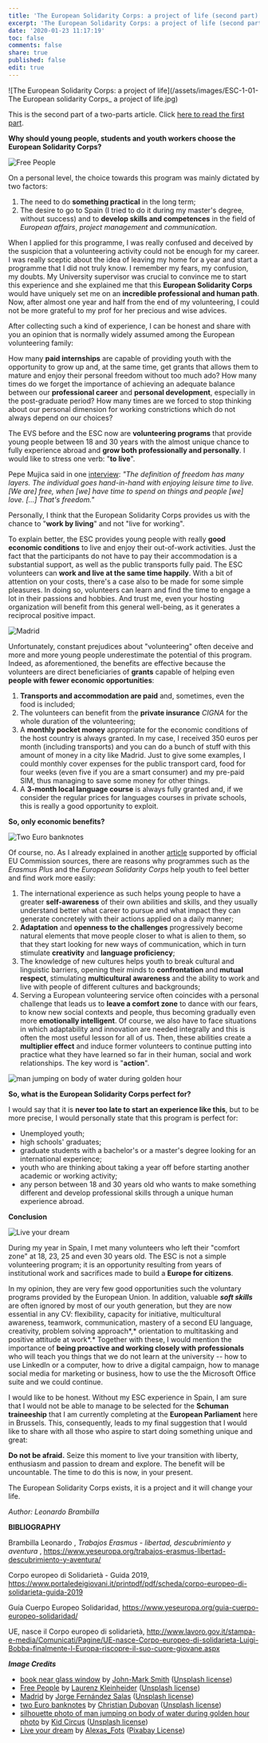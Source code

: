 ```yaml
---
title: 'The European Solidarity Corps: a project of life (second part)'
excerpt: 'The European Solidarity Corps: a project of life (second part)'
date: '2020-01-23 11:17:19'
toc: false
comments: false
share: true
published: false
edit: true
---
```

![The European Solidarity Corps: a project of life](/assets/images/ESC-1-01-The European solidarity Corps_ a project of life.jpg)

This is the second part of a two-parts article. Click [here to read the first part](/2020/01/16/the-european-solidarity-corps-a-project-of-life/).

**Why should young people, students and youth workers choose the European Solidarity Corps?**

![Free People](/assets/images/ESC-2-02-laurenz-kleinheider-OsC8HauR0e0-unsplash.jpg)

On a personal level, the choice towards this program was mainly dictated by two factors:

1. The need to do **something practical** in the long term; 
2. The desire to go to Spain (I tried to do it during my master's degree, without success) and to **develop skills and competences** in the field of *European affairs*, *project management* and *communication*.

When I applied for this programme, I was really confused and deceived by the suspicion that a volunteering activity could not be enough for my career. I was really sceptic about the idea of leaving my home for a year and start a programme that I did not truly know. I remember my fears, my confusion, my doubts. My University supervisor was crucial to convince me to start this experience and she explained me that this **European Solidarity Corps** would have uniquely set me on an **incredible professional and human path**. Now, after almost one year and half from the end of my volunteering, I could not be more grateful to my prof for her precious and wise advices.

After collecting such a kind of experience, I can be honest and share with you an opinion that is normally widely assumed among the European volunteering family:

How many **paid internships** are capable of providing youth with the opportunity to grow up and, at the same time, get grants that allows them to mature and enjoy their personal freedom without too much ado? How many times do we forget the importance of achieving an adequate balance between our **professional career** and **personal development**, especially in the post-graduate period? How many times are we forced to stop thinking about our personal dimension for working constrictions which do not always depend on our choices?

The EVS before and the ESC now are **volunteering programs** that provide young people between 18 and 30 years with the almost unique chance to fully experience abroad and **grow both professionally and personally**. I would like to stress one verb: "**to live**".

Pepe Mujica said in one [interview](https://www.youtube.com/watch?v=4qYKVhF-G5c): *"The definition of freedom has many layers. The individual goes hand-in-hand with enjoying leisure time to live. \[We are] free, when \[we] have time to spend on things and people \[we] love. \[...] That's freedom."*

Personally, I think that the European Solidarity Corps provides us with the chance to "**work by living**" and not "live for working".

To explain better, the ESC provides young people with really **good economic conditions** to live and enjoy their out-of-work activities. Just the fact that the participants do not have to pay their accommodation is a substantial support, as well as the public transports fully paid. The ESC volunteers can **work and live at the same time happily**. With a bit of attention on your costs, there's a case also to be made for some simple pleasures. In doing so, volunteers can learn and find the time to engage a lot in their passions and hobbies. And trust me, even your hosting organization will benefit from this general well-being, as it generates a reciprocal positive impact.

![Madrid](/assets/images/ESC-2-03-jorge-fernandez-salas-ChSZETOal-I-unsplash.jpg)

Unfortunately, constant prejudices about "volunteering" often deceive and more and more young people underestimate the potential of this program. Indeed, as aforementioned, the benefits are effective because the  volunteers are direct beneficiaries of **grants** capable of helping even **people with fewer economic opportunities**:

1. **Transports and accommodation are paid** and, sometimes, even the food is included; 
2. The volunteers can benefit from the **private insurance** *CIGNA* for the whole duration of the volunteering; 
3. A **monthly pocket money** appropriate for the economic conditions of the host country is always granted. In my case, I received 350 euros per month (including transports) and you can do a bunch of stuff with this amount of money in a city like Madrid. Just to give some examples, I could monthly cover expenses for the public transport card, food for four weeks (even five if you are a smart consumer) and my pre-paid SIM, thus managing to save some money for other things.
4. A **3-month local language course** is always fully granted and, if we consider the regular prices for languages courses in private schools, this is really a good opportunity to exploit.

**So, only economic benefits?** 

![Two Euro banknotes](/assets/images/ESC-2-04-christian-dubovan-Y_x747Yshlw-unsplash.jpg)

Of course, no. As I already explained in another [article](https://www.yeseuropa.org/trabajos-erasmus-libertad-descubrimiento-y-aventura/) supported by official EU Commission sources, there are reasons why programmes such as the *Erasmus Plus* and the *European Solidarity Corps* help youth to feel better and find work more easily:

1. The international experience as such helps young people to have a greater **self-awareness** of their own abilities and skills, and they usually understand better what career to pursue and what impact they can generate concretely with their actions applied on a daily manner;
2. **Adaptation** and **openness to the challenges** progressively become natural elements that move people closer to what is alien to them, so that they start looking for new ways of communication, which in turn stimulate **creativity** and **language proficiency**;
3. The knowledge of new cultures helps youth to break cultural and linguistic barriers, opening their minds to **confrontation** and **mutual respect**, stimulating **multicultural awareness** and the ability to work and live with people of different cultures and backgrounds;
4. Serving a European volunteering service often coincides with a personal challenge that leads us to **leave a comfort zone** to dance with our fears, to know new social contexts and people, thus becoming gradually even more **emotionally intelligent**. Of course, we also have to face situations in which adaptability and innovation are needed integrally and this is often the most useful lesson for all of us. Then, these abilities create a **multiplier effect** and induce former volunteers to continue putting into practice what they have learned so far in their human, social and work relationships. The key word is "**action**".

![man jumping on body of water during golden hour](/assets/images/ESC-2-05-kid-circus-7vSlK_9gHWA-unsplash.jpg)

**So, what is the European Solidarity Corps perfect for?** 

I would say that it is **never too late to start an experience like this**, but to be more precise, I would personally state that this program is perfect for:

* Unemployed youth;
* high schools' graduates;
* graduate students with a bachelor's or a master's degree looking for an international experience;
* youth who are thinking about taking a year off before starting another academic or working activity;
* any person between 18 and 30 years old who wants to make something different and develop professional skills through a unique human experience abroad.

**Conclusion**

![Live your dream](/assets/images/ESC-2-06-live-your-dream-2045928_640.jpg)

During my year in Spain, I met many volunteers who left their "comfort zone" at 18, 23, 25 and even 30 years old. The ESC is not a simple volunteering program; it is an opportunity resulting from years of institutional work and sacrifices made to build a **Europe for citizens**. 

In my opinion, they are very few good opportunities such the voluntary programs provided by the European Union. In addition, valuable ***soft skills*** are often ignored by most of our youth generation, but they are now essential in any CV: flexibility, capacity for initiative, multicultural awareness, teamwork, communication, mastery of a second EU language, creativity, problem solving approach*,* orientation to multitasking and positive attitude at work*.* Together with these, I would mention the importance of **being proactive and working closely with professionals** who will teach you things that we do not learn at the university -- how to use LinkedIn or a computer, how to drive a digital campaign, how to manage social media for marketing or business, how to use the the Microsoft Office suite and we could continue.

I would like to be honest. Without my ESC experience in Spain, I am sure that I would not be able to manage to be selected for the **Schuman traineeship** that I am currently completing at the **European Parliament** here in Brussels. This, consequently, leads to my final suggestion that I would like to share with all those who aspire to start doing something unique and great:

**Do not be afraid.**  Seize this moment to live your transition with liberty, enthusiasm and passion to dream and explore. The benefit will be uncountable. The time to do this is now, in your present.

The European Solidarity Corps exists, it is a project and it will change your life.

*Author: Leonardo Brambilla*



**BIBLIOGRAPHY**

Brambilla Leonardo , *Trabajos Erasmus - libertad, descubrimiento y aventura* , <https://www.yeseuropa.org/trabajos-erasmus-libertad-descubrimiento-y-aventura/>

Corpo europeo di Solidarietà - Guida 2019, <https://www.portaledeigiovani.it/printpdf/pdf/scheda/corpo-europeo-di-solidarieta-guida-2019>

Guía Cuerpo Europeo Solidaridad, <https://www.yeseuropa.org/guia-cuerpo-europeo-solidaridad/>

UE, nasce il Corpo europeo di solidarietà, <http://www.lavoro.gov.it/stampa-e-media/Comunicati/Pagine/UE-nasce-Corpo-europeo-di-solidarieta-Luigi-Bobba-finalmente-l-Europa-riscopre-il-suo-cuore-giovane.aspx>

***Image Credits***

* [book near glass window](https://unsplash.com/photos/F_cHIM0Kcy4) by [John-Mark Smith](https://unsplash.com/@mrrrk_smith) ([Unsplash license](https://unsplash.com/license))
* [Free People](https://unsplash.com/photos/OsC8HauR0e0) by [Laurenz Kleinheider](https://unsplash.com/@laurenzpicture) ([Unsplash license](https://unsplash.com/license))
* [Madrid](https://unsplash.com/photos/ChSZETOal-I) by [Jorge Fernández Salas](https://unsplash.com/@jorgefdezsalas) ([Unsplash license](https://unsplash.com/license))
* [two Euro banknotes](https://unsplash.com/photos/Y_x747Yshlw) by [Christian Dubovan](https://unsplash.com/@cdubo) ([Unsplash license](https://unsplash.com/license))
* [silhouette photo of man jumping on body of water during golden hour photo](https://unsplash.com/photos/7vSlK_9gHWA) by [Kid Circus](https://unsplash.com/@kidcircus) ([Unsplash license](https://unsplash.com/license))
* [Live your dream](https://pixabay.com/photos/live-your-dream-motivation-incentive-2045928/) by [Alexas_Fots](https://pixabay.com/users/Alexas_Fotos-686414/) ([Pixabay License](https://pixabay.com/service/license/))
